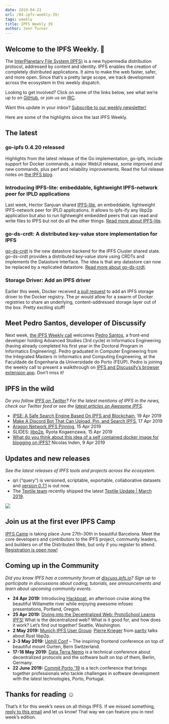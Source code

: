 ```yaml
---
date: 2019-04-23
url: /84-ipfs-weekly-39/
tags: weekly
title: IPFS Weekly 39
author: Jenn Turner
---
```


## Welcome to the IPFS Weekly. 👋

The [InterPlanetary File System (IPFS)](https://ipfs.io/) is a new hypermedia distribution protocol, addressed by content and identity. IPFS enables the creation of completely distributed applications. It aims to make the web faster, safer, and more open. Since that’s a pretty large scope, we track development across the ecosystem in this weekly dispatch.

Looking to get involved? Click on some of the links below, see what we’re up to on [GitHub](https://github.com/ipfs), or join us on [IRC](https://riot.im/app/#/room/#ipfs:matrix.org).

Want this update in your inbox? [Subscribe to our weekly newsletter!](http://eepurl.com/gL2Pi5)

Here are some of the highlights since the last IPFS Weekly.


## The latest

### go-ipfs 0.4.20 released
Highlights from the latest release of the Go implementation, go-ipfs, include support for Docker commands, a major WebUI release, some improved *and* new commands, plus perf and reliability improvements. Read the full release notes on [the IPFS blog](https://blog.ipfs.io/83-go-ipfs-0-4-20/).


### Introducing IPFS-lite: embeddable, lightweight IPFS-network peer for IPLD applications
Last week, Hector Sanjuan shared [IPFS-lite](https://github.com/hsanjuan/ipfs-lite), an embeddable, lightweight IPFS-network peer for IPLD applications. It allows to ipfs-ify any libp2p application but also to run lightweight embedded peers that can read and write files to IPFS but not do all the other things. [Read more about IPFS-lite](
https://discuss.ipfs.io/t/ipfs-lite-embeddable-lightweight-ipfs-network-peer-for-ipld-applications/5237).


### go-ds-crdt: A distributed key-value store implementation for IPFS
[go-ds-crdt](https://discuss.ipfs.io/t/go-ds-crdt-a-distributed-key-value-store-implementation-for-ipfs/5239) is the new datastore backend for the IPFS Cluster shared state. go-ds-crdt provides a distributed key-value store using CRDTs and implements the Datastore interface. The idea is that any datastore can now be replaced by a replicated datastore. [Read more about go-ds-crdt](https://github.com/ipfs/go-ds-crdt).


### Storage Driver: Add an IPFS driver
Earlier this week, Docker received [a pull request](https://github.com/docker/distribution/pull/2906) to add an IPFS storage driver to the Docker registry. The pr would allow for a swarm of Docker registries to share an underlying, content-addressed storage layer out of the box. Pretty exciting stuff!


## Meet Pedro Santos, developer of Discussify

Next week, [the IPFS Weekly call](https://github.com/ipfs/team-mgmt#-ipfs-weekly-call--formerly-known-as-ipfs-all-hands-call) welcomes [Pedro Santos](https://github.com/pedromiguelss), a front-end developer holding Advanced Studies (3rd cycle) in Informatics Engineering (having already completed his first year in the Doctoral Program in Informatics Engineering). Pedro graduated in Computer Engineering from the Integrated Masters in Informatics and Computing Engineering, at the Faculdade de Engenharia da Universidade do Porto (FEUP). Pedro is joining the weekly call to present a walkthrough on [IPFS and Discussify’s browser extension app](https://github.com/ipfs-shipyard/discussify-browser-extension). Don’t miss it!

## IPFS in the wild
*Do you follow [IPFS on Twitter](https://twitter.com/IPFSbot)? For the latest mentions of IPFS in the news, check our Twitter feed or see the [latest articles on Awesome IPFS](https://awesome.ipfs.io/categories/articles/).*

+ [IPSE: A Safe Search Engine Based On IPFS and Blockchain](https://medium.com/@ipse_io/ipse-a-safe-search-engine-based-on-ipfs-and-blockchain-91b7b4644a3c), 19 Apr 2019
+ [Make A Discord Bot That Can Upload, Pin, and Search IPFS](https://medium.com/@rtradetech/make-a-discord-bot-that-can-upload-pin-and-search-ipfs-7ec59c070cda), 17 Apr 2019
+ [Aragon Network IPFS Pinning](https://forum.aragon.org/t/aragon-network-ipfs-pinning/824/14), 15 Apr 2019
+ SLIDES: [libp2p](https://slides.com/ryotakogaenzawa/deck-a513a966-bccb-4dc0-a44a-aad0a9353d7b#/), Ryota Kogaenzawa, 15 Apr 2019
+ [What do you think about this idea of a self contained docker image for blogging on IPFS?](https://twitter.com/Smashnet/status/1115627495964008449) Nicolas Inden, 9 Apr 2019


## Updates and new releases
*See the latest releases of IPFS tools and projects across the ecosystem.*

+ qri (“query”) is versioned, scriptable, exportable, collaborative datasets and [version 0.7.1](https://github.com/qri-io/frontend/releases/tag/v0.7.1) is out now.
+ The [Textile team](https://www.textile.photos/) recently shipped the latest [Textile Update | March 2019](https://medium.com/textileio/textile-update-march-2019-5da0c1581d3e).


![](https://ipfs.io/ipfs/Qmd11gtyigpCjo4MfzXuj9MKuMF3Dj1EZEvbNRZeQE1jd4)

## Join us at the first ever IPFS Camp

[IPFS Camp](https://blog.ipfs.io/72-ann-ipfs-camp/) is taking place June 27th-30th in beautiful Barcelona. Meet the core developers and contributors to the IPFS project, community leaders, and builders on of the Distributed Web, but only if you register to attend. [Registration is open now!](https://camp.ipfs.io/)


## Coming up in the Community
*Did you know IPFS has a community forum at [discuss.ipfs.io](https://discuss.ipfs.io/)? Sign up to participate in discussions about coding, tutorials, see announcements and learn about upcoming community events.*


+ **24 Apr 2019:** Introducing [Hackboat](https://hackboat.org/), an afternoon cruise along the beautiful Willamette river while enjoying awesome infosec presentations, Portland, Oregon.
+ **25 Apr 2019:** [Diving into the Decentralized Web: ProtoSchool Learns IPFS!](https://www.meetup.com/ProtoSchool-Seattle-Learn-to-Make-the-Decentralized-Web/events/259938521) What is the decentralized web? What is it good for, and how does it work? Let’s find out together! Seattle, Washington.
+ **2 May 2019:** [Munich IPFS User Group](https://www.meetup.com/de-DE/Munich-IPFS-User-Group/events/259762490/): [Pierre Krieger](https://twitter.com/tomaka17) from [parity](https://www.parity.io/) talks about Rust libp2p.
+ **2-3 May 2019:** [Uphill Conf](https://uphillconf.com/) – The inspiring frontend conference on top of beautiful mount Gurten, Bern Switzerland.
+ **17-18 May 2019:** [Data Terra Nemo](https://dtn.is/) is a technical conference about decentralized protocols and the software built on top of them, Berlin, Germany.
+ **22 June 2019:** [Commit Porto '19](https://commitporto.com/) is a tech conference that brings together professionals who tackle challenges in software development with the latest technologies, Porto, Portugal.

## Thanks for reading ☺️

That’s it for this week’s news on all things IPFS. If we missed something, [reply to this email](mailto:newsletter@ipfs.io) and let us know! That way we can feature you in next week’s edition.
